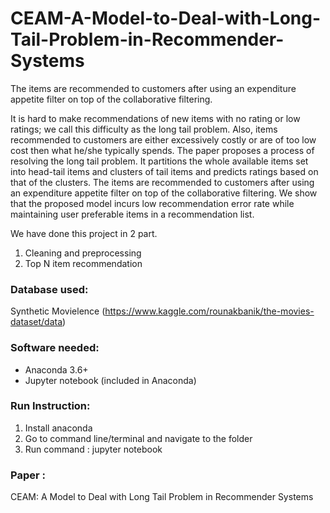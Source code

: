 # CEAM-A-Model-to-Deal-with-Long-Tail-Problem-in-Recommender-Systems
The items are recommended to customers after using an expenditure appetite filter on top of the collaborative filtering.

It is hard to make recommendations of new items with no rating or low ratings; we call this difficulty as the long tail problem. Also, items recommended to customers are either excessively costly or are of too low cost then what he/she typically spends. The paper proposes a process of resolving the long tail problem. It partitions the whole available items set into head-tail items and clusters of tail items and predicts ratings based on that of the clusters. The items are recommended to customers after using an expenditure appetite filter on top of the collaborative filtering. We show that the proposed model incurs low recommendation error rate while maintaining user preferable items in a recommendation list.

We have done this project in 2 part.

1. Cleaning and preprocessing
2. Top N item recommendation

### Database used:
Synthetic Movielence (https://www.kaggle.com/rounakbanik/the-movies-dataset/data)

### Software needed:

- Anaconda 3.6+ 
- Jupyter notebook (included in Anaconda)

### Run Instruction:

1. Install anaconda
2. Go to command line/terminal and navigate to the folder
3. Run command : jupyter notebook

### Paper :
CEAM: A Model to Deal with Long Tail Problem in Recommender Systems
